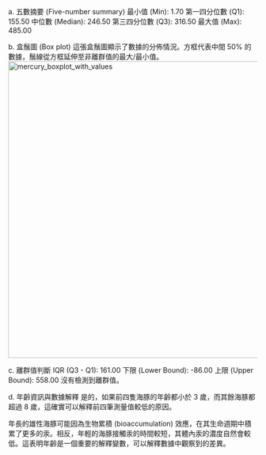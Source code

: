 a. 五數摘要 (Five-number summary)
最小值 (Min): 1.70
   第一四分位數 (Q1): 155.50
   中位數 (Median): 246.50
   第三四分位數 (Q3): 316.50
   最大值 (Max): 485.00

b. 盒鬚圖 (Box plot)
這張盒鬚圖顯示了數據的分佈情況。方框代表中間 50% 的數據，鬚線從方框延伸至非離群值的最大/最小值。
<img width="1200" height="600" alt="mercury_boxplot_with_values" src="https://github.com/user-attachments/assets/46ac23d3-b46b-4d75-a51d-26e04e6592bb" />



c. 離群值判斷
IQR (Q3 - Q1): 161.00
   下限 (Lower Bound): -86.00
   上限 (Upper Bound): 558.00
   沒有檢測到離群值。
   
d. 年齡資訊與數據解釋
是的，如果前四隻海豚的年齡都小於 3 歲，而其餘海豚都超過 8 歲，這確實可以解釋前四筆測量值較低的原因。

年長的雄性海豚可能因為生物累積 (bioaccumulation) 效應，在其生命週期中積累了更多的汞。相反，年輕的海豚接觸汞的時間較短，其體內汞的濃度自然會較低。這表明年齡是一個重要的解釋變數，可以解釋數據中觀察到的差異。
